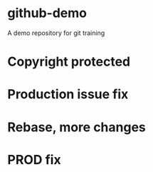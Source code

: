 # github-demo
A demo repository for git training

# Copyright protected

# Production issue fix

# Rebase, more changes

# PROD fix

